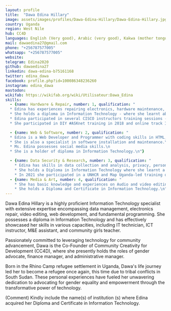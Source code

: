 ```yaml
---
layout: profile
title:  "Dawa Edina Hillary"
image: assets/images/profiles/Dawa-Edina-Hillary/Dawa-Edina-Hillary.jpg
country: Uganda
region: West Nile
hub: CC4D
languages: English (Very good), Arabic (very good), Kakwa (mother tongue, very good), Lugbara (good)
mail: dawaedina27@gmail.com
phone: "+256787577005"
whatsapp: "+256787577005"
website: 
telegram: Edina2020
github: dawaedina27
linkedin: dawa-edina-b75161168
twitter: edina_dawa
facebook: profile.php?id=100086348236260
instagram: edina_dawa
mastodon: 
wikifab: https://wikifab.org/wiki/Utilisateur:Dawa_Edina
skills:
  - {name: Hardware & Repair, number: 1, qualification: "
  * Edina has experiences repairing electronics, hardware maintenance, and managing repair cafés.\n
  * She holds a diploma in Information Technology - where she learnt about repairing electronic devices.\n
  * Edina participated in several CISCO instructors training sessions - which equipped her with the required knowledge for repairing appliances and networking.\n
  * She participated in DIY #ASKnet training in 2018 and online track II #ASKnet training project (Remote Open-Tool collaboration) where she facilitated events at Repair Café in Rhino camp.\n"}

  - {name: Web & Software, number: 2, qualification: "
  * Edina is a Web Developer and Programmer with coding skills in HTML, C#, C++, Vb.net, and basic python skills.\n
  * She is also a specialist in software installation and maintenance.\n
  * Ms. Edina possesses social media skills.\n
  * She is a holder of diploma in Information Technology.\n"}

  - {name: Data Security & Research, number: 3, qualification: "
    * Edina has skills in data collection and analysis, privacy, personal data security and encryption.\n
    * She holds a Diploma in Information Technology where she learnt a course unit called Data collection and analysis and it has the required content for data collection.\n
    * In 2021 she participated in a UNHCR and Map Uganda-led training on Spatial data collection and analysis, Kobo and powerBI, which gave her additional knowledge on data.\n"}
  - {name: Media & Art, number: 4, qualification: "
    * She has basic knowledge and experiences on Audio and video editing and graphics skills.\n
    * She holds a Diploma and Certificate in Information Technology.\n"} 
---
```


Dawa Edina Hillary is a highly proficient Information Technology specialist with extensive expertise encompassing data management, electronics repair, video editing, web development, and fundamental programming. She possesses a diploma in Information Technology and has effectively showcased her skills in various capacities, including IT technician, ICT instructor, M&E assistant, and community girls teacher.

Passionately committed to leveraging technology for community advancement, Dawa is the Co-Founder of Community Creativity for Development (CC4D), where she presently holds the roles of gender advocate, finance manager, and administrative manager.

Born in the Rhino Camp refugee settlement in Uganda, Dawa's life journey led her to become a refugee once again, this time due to tribal conflicts in South Sudan. These personal experiences have fueled her unwavering dedication to advocating for gender equality and empowerment through the transformative power of technology.

(Comment) Kindly include the name(s) of institution (s) where Edina acquired her Diploma and Certificate in Information Technology.